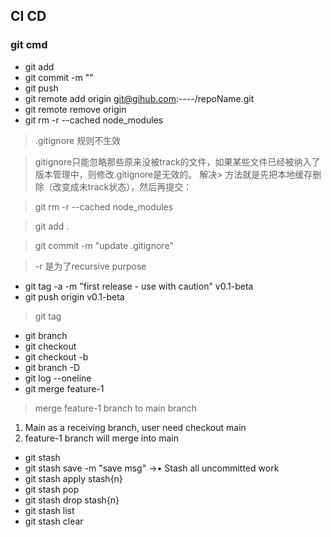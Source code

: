 ## CI CD 
### git cmd
- git add
- git commit -m ""
- git push
- git remote add origin git@gihub.com:----/repoName.git
- git remote remove origin
- git rm -r --cached node_modules
> .gitignore 规则不生效

> gitignore只能忽略那些原来没被track的文件，如果某些文件已经被纳入了版本管理中，则修改.gitignore是无效的。 解决> 方法就是先把本地缓存删除（改变成未track状态），然后再提交：

> git rm -r --cached node_modules

> git add .

> git commit -m "update .gitignore"

> -r 是为了recursive purpose

- git tag -a -m "first release - use with caution" v0.1-beta
- git push origin v0.1-beta
> git tag    
- git branch <branchName>
- git checkout <branchName>
- git checkout -b <branchName>
- git branch -D <branchName>
- git log --oneline
- git merge feature-1
> merge feature-1 branch to main branch
1. Main as a receiving branch, user need checkout main
2. feature-1 branch will merge into main
- git stash
- git stash save -m "save msg"
  ->• Stash all uncommitted work 
- git stash apply stash{n}
- git stash pop
- git stash drop stash{n}
- git stash list
- git stash clear

